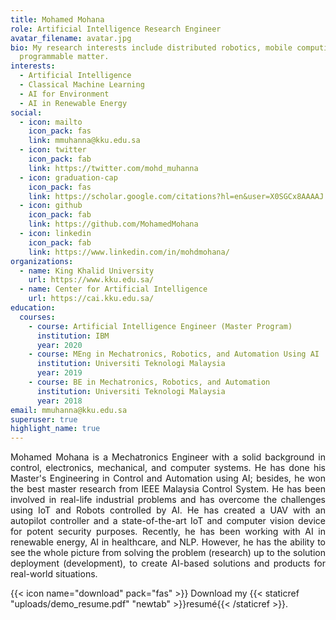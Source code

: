 ```yaml
---
title: Mohamed Mohana
role: Artificial Intelligence Research Engineer
avatar_filename: avatar.jpg
bio: My research interests include distributed robotics, mobile computing and
  programmable matter.
interests:
  - Artificial Intelligence
  - Classical Machine Learning
  - AI for Environment
  - AI in Renewable Energy
social:
  - icon: mailto
    icon_pack: fas
    link: mmuhanna@kku.edu.sa
  - icon: twitter
    icon_pack: fab
    link: https://twitter.com/mohd_muhanna
  - icon: graduation-cap
    icon_pack: fas
    link: https://scholar.google.com/citations?hl=en&user=X0SGCx8AAAAJ
  - icon: github
    icon_pack: fab
    link: https://github.com/MohamedMohana
  - icon: linkedin
    icon_pack: fab
    link: https://www.linkedin.com/in/mohdmohana/
organizations:
  - name: King Khalid University
    url: https://www.kku.edu.sa/
  - name: Center for Artificial Intelligence
    url: https://cai.kku.edu.sa/
education:
  courses:
    - course: Artificial Intelligence Engineer (Master Program)
      institution: IBM
      year: 2020
    - course: MEng in Mechatronics, Robotics, and Automation Using AI
      institution: Universiti Teknologi Malaysia
      year: 2019
    - course: BE in Mechatronics, Robotics, and Automation
      institution: Universiti Teknologi Malaysia
      year: 2018
email: mmuhanna@kku.edu.sa
superuser: true
highlight_name: true
---
```

<p align="justify">
Mohamed Mohana is a Mechatronics Engineer with a solid background in control, electronics, mechanical, and computer systems. He has done his Master's Engineering in Control and Automation using AI; besides, he won the best master research from IEEE Malaysia Control System. He has been involved in real-life industrial problems and has overcome the challenges using IoT and Robots controlled by AI. He has created a UAV with an autopilot controller and a state-of-the-art IoT and computer vision device for potent security purposes. Recently, he has been working with AI in renewable energy, AI in healthcare, and NLP. However, he has the ability to see the whole picture from solving the problem (research) up to the solution deployment (development), to create AI-based solutions and products for real-world situations. 
</p>

{{< icon name="download" pack="fas" >}} Download my {{< staticref "uploads/demo_resume.pdf" "newtab" >}}resumé{{< /staticref >}}.
